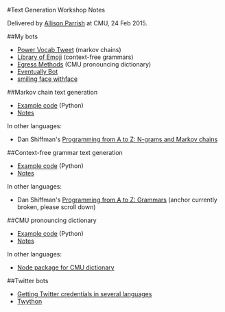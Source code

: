 #Text Generation Workshop Notes

Delivered by [Allison Parrish](http://www.decontextualize.com/) at CMU, 24 Feb 2015.

##My bots

* [Power Vocab Tweet](https://twitter.com/PowerVocabTweet) (markov chains)
* [Library of Emoji](https://twitter.com/libraryofemoji) (context-free grammars)
* [Egress Methods](https://twitter.com/egressmethods) (CMU pronouncing dictionary)
* [Eventually Bot](https://twitter.com/eventuallybot)
* [smiling face withface](http://smiling-face-withface.tumblr.com/)

##Markov chain text generation

* [Example code](https://github.com/aparrish/rwet-examples/blob/master/ngrams/markov.py) (Python)
* [Notes](http://www.decontextualize.com/teaching/rwet/n-grams-and-markov-chains/)

In other languages:

* Dan Shiffman's [Programming from A to Z: N-grams and Markov chains](http://shiffman.net/teaching/a2z/generate/#ngrams)

##Context-free grammar text generation

* [Example code](https://github.com/aparrish/rwet-examples/tree/master/contextfree) (Python)
* [Notes](http://www.decontextualize.com/teaching/rwet/recursion-and-context-free-grammars/)

In other languages:

* Dan Shiffman's [Programming from A to Z: Grammars](http://shiffman.net/teaching/a2z/generate/#grammar) (anchor currently broken, please scroll down)

##CMU pronouncing dictionary

* [Example code](https://github.com/aparrish/rwet-examples/tree/master/pronouncing) (Python)
* [Notes](cmu_pronouncing_dictionary_notes.md)

In other languages:

* [Node package for CMU dictionary](https://www.npmjs.com/package/cmudict)

##Twitter bots

* [Getting Twitter credentials in several languages](https://gist.github.com/moonmilk/035917e668872013c1bd)
* [Twython](https://github.com/ryanmcgrath/twython)

